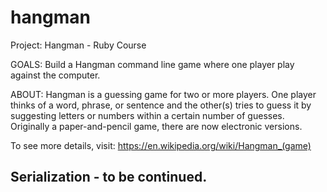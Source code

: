 # hangman
Project: Hangman - Ruby Course

GOALS:
Build a Hangman command line game where one player play against the computer.

ABOUT:
Hangman is a guessing game for two or more players. One player thinks of a word, phrase, or sentence and the other(s) tries to guess it by suggesting letters or numbers within a certain number of guesses. Originally a paper-and-pencil game, there are now electronic versions.

To see more details, visit: https://en.wikipedia.org/wiki/Hangman_(game)

## Serialization - to be continued.
